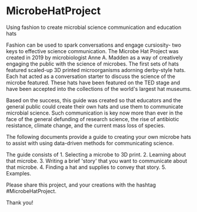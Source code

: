 # MicrobeHatProject
Using fashion to create microbial science communication and education hats

Fashion can be used to spark conversations and engage cursiosity- two keys to effective science communication. 
The Microbe Hat Project was created in 2019 by microbiologist Anne A. Madden as a way of creatively engaging the public with the science of microbes.
The first sets of hats featured scaled-up 3D printed microorganisms adorning derby-style hats. Each hat acted as a conversation starter to discuss the science of the microbe featured. These hats have been featured on the TED stage and have been accepted into the collections of the world's largest hat museums.

Based on the success, this guide was created so that educators and the general public could create their own hats and use them to communicate microbial science. Such communication is key now more than ever in the face of the general defunding of research science, the rise of antibiotic resistance, climate change, and the current mass loss of species. 

The following documents provide a guide to creating your own microbe hats to assist with using data-driven methods for communicating science. 

The guide consists of 1. Selecting a microbe to 3D print. 2. Learning about that microbe. 3. Writing a brief 'story' that you want to communicate about that microbe. 4. Finding a hat and supplies to convey that story. 5. Examples.

Please share this project, and your creations with the hashtag #MicrobeHatProject.

Thank you!
